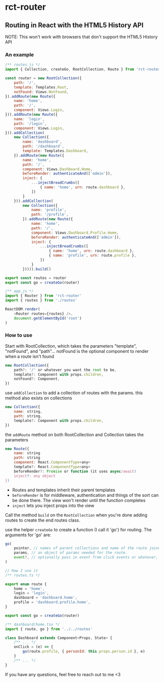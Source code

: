 # rct-router
## Routing in React with the HTML5 History API
NOTE: This won't work with browsers that don't support the HTML5 History API

### An example
```js
/** routes.js */
import { Collection, createGo, RootCollection, Route } from 'rct-router'

const router = new RootCollection({
    path: '/',
    template: Templates.Root,
    notFound: Views.NotFound,
}).addRoute(new Route({
    name: 'home',
    path: '/',
    component: Views.Login,
})).addRoute(new Route({
    name: 'login',
    path: '/login',
    component: Views.Login,
})).addCollection(
    new Collection({
        name: 'dashboard',
        path: '/dashboard',
        template: Templates.Dashboard,
    }).addRoute(new Route({
        name: 'home',
        path: '/',
        component: Views.Dashboard.Home,
        beforeRender: authenticateAnd(['admin']),
        inject: {
            ...injectBreadCrumbs([
                { name: 'home', urn: route.dashboard },
            ])
        }
    })).addCollection(
        new Collection({
            name: 'profile',
            path: '/profile',
        }).addRoute(new Route({
            name: 'home',
            path: '/',
            component: Views.Dashboard.Profile.Home,
            beforeRender: authenticateAnd(['admin']),
            inject: {
                ...injectBreadCrumbs([
                    { name: 'home', urn: route.dashboard },
                    { name: 'profile', urn: route.profile },
                ])
            }
        })))).build()

export const routes = router
export const go = createGo(router)

/** app.js */
import { Router } from 'rct-router'
import { routes } from './routes'

ReactDOM.render(
    <Router routes={routes} />,
    document.getElementById('root')
)
```

### How to use
Start with RootCollection, which takes the parameters "template", "notFound", and "path"... notFound is the optional component to render when a route isn't found
```js
new RootCollection({
    path?: '/' or whatever you want the root to be,
    template?: Component with props.children,
    notFound?: Component,
})
```
use `addCollection` to add a collection of routes with the params. this method also exists on collections
```js
new Collection({
    name: string,
    path: string,
    template?: Component with props.children,
})
```
the `addRoute` method on both RootCollection and Collection takes the parameters
```js
new Route({
    name: string
    path: string
    component: React.ComponentType<any>
    template?: React.ComponentType<any>
    beforeRender?: Promise or function (it uses async/await)
    inject?: any object
})
```
* Routes and templates inherit their parent templates
* `beforeRender` is for middleware, authentication and things of the sort can be done there. The view won't render until the function completes
* `inject` lets you inject props into the view

Call the method `build` on the `RootCollection` when you're done adding routes to create the end routes class.

use the helper `createGo` to create a function (I call it 'go') for routing. The arguments for 'go' are:
```js
go(
    pointer, // names of parent collections and name of the route joined with periods,
    params, // an object of params needed for the route.
    event?, // optionally pass in event from click events or whatever, and it will call preventDefault for you
)

// How I use it
/** routes.ts */

export enum route {
    home = 'home',
    login = 'login',
    dashboard = 'dashboard.home',
    profile = 'dashboard.profile.home',
}

export const go = createGo(router)

/** dashboard/home.tsx */
import { route, go } from '../../routes'

class Dashboard extends Component<Props, State> {
    /** ... */
    onClick = (e) => {
        go(route.profile, { personId: this.props.person.id }, e)
    }
    /** ... */
}
```

If you have any questions, feel free to reach out to me <3
